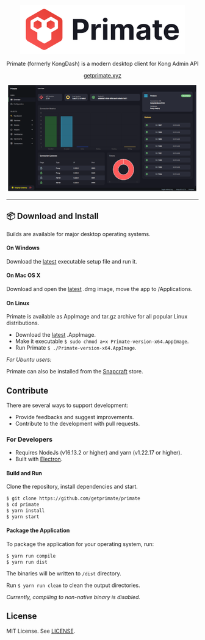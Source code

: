 <div align="center">
    <img src="logo-banner.png" alt="Primate Logo" height="128" />
    <p>Primate (formerly KongDash) is a modern desktop client for Kong Admin API</p>
    <p><a href="https://www.getprimate.xyz">getprimate.xyz</a></p>
    <p><img src="screenshot.png" alt="Primate Screenshot" /></p>
</div>

---

## :package: Download and Install 

Builds are available for major desktop operating systems.

#### On Windows
Download the [latest](https://github.com/getprimate/primate/releases/latest) executable setup file and run it.

#### On Mac OS X
Download and open the [latest](https://github.com/getprimate/primate/releases/latest) .dmg image, move the app to /Applications.

#### On Linux
Primate is available as AppImage and tar.gz archive for all popular Linux distributions. 

- Download the [latest](https://github.com/getprimate/primate/releases/latest) .AppImage.
- Make it executable `$ sudo chmod a+x Primate-version-x64.AppImage`.
- Run Primate `$ ./Primate-version-x64.AppImage`.

_For Ubuntu users:_

Primate can also be installed from the [Snapcraft](https://snapcraft.io/primate) store.

## Contribute
There are several ways to support development:

- Provide feedbacks and suggest improvements.
- Contribute to the development with pull requests.


### For Developers
- Requires NodeJs (v16.13.2 or higher) and yarn (v1.22.17 or higher).
- Built with [Electron](https://www.electronjs.org/).

#### Build and Run

Clone the repository, install dependencies and start.
```shell
$ git clone https://github.com/getprimate/primate
$ cd primate
$ yarn install
$ yarn start
```

#### Package the Application

To package the application for your operating system, run: 

```shell
$ yarn run compile
$ yarn run dist
```

The binaries will be written to `/dist` directory.

Run `$ yarn run clean` to clean the output directories.

_Currently, compiling to non-native binary is disabled._

## License
MIT License. See [LICENSE](LICENSE).
